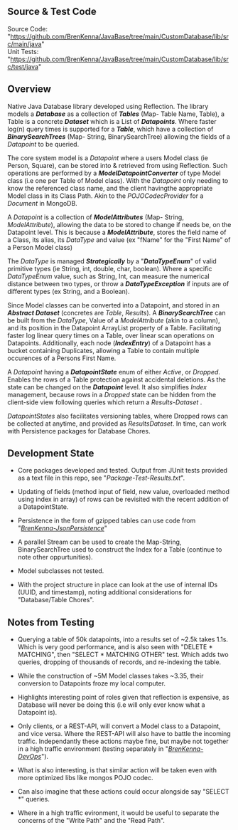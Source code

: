 ## Source & Test Code

Source Code: "https://github.com/BrenKenna/JavaBase/tree/main/CustomDatabase/lib/src/main/java"
<br>
Unit Tests: "https://github.com/BrenKenna/JavaBase/tree/main/CustomDatabase/lib/src/test/java"
<br>

## Overview

Native Java Database library developed using Reflection. The library models a ***Database*** as a collection of ***Tables*** (Map- Table Name, Table), a Table is a concrete ***Dataset*** which is a List of ***Datapoints***. Where faster log(n) query times is supported for a ***Table***, which have a collection of ***BinarySearchTrees*** (Map- String, BinarySearchTree) allowing the fields of a *Datapoint* to be queried.

The core system model is a *Datapoint* where a users Model class (ie Person, Square), can be stored into & retrieved from using Reflection. Such operations are performed by a ***ModelDatapointConverter*** of type Model class (i.e one per Table of Model class). With the *Datapoint* only needing to know the referenced class name, and the client havingthe appropriate Model class in its Class Path. Akin to the *POJOCodecProvider* for a *Document* in MongoDB.

A *Datapoint* is a collection of ***ModelAttributes*** (Map- String, *ModelAttribute*), allowing the data to be stored to change if needs be, on the Datapoint level. This is because a ***ModelAttribute***, stores the field name of a Class, its alias, its *DataType* and value (ex "fName" for the "First Name" of a Person Model class)

The *DataType* is managed ***Strategically*** by a "***DataTypeEnum***" of valid primitive types (ie String, int, double, char, boolean). Where a specific *DataTypeEnum* value, such as String, Int, can measure the numerical distance between two types, or throw a ***DataTypeException*** if inputs are of different types (ex String, and a Boolean).

Since Model classes can be converted into a Datapoint, and stored in an ***Abstract Dataset*** (concretes are *Table*, *Results*). A ***BinarySearchTree*** can be built from the *DataType*, Value of a *ModelAttribute* (akin to a column), and its position in the Datapoint ArrayList property of a Table. Facilitating faster log linear query times on a Table, over linear scan operations on Datapoints. Additionally, each node (***IndexEntry***) of a Datapoint has a bucket containing Duplicates, allowing a Table to contain multiple occurences of a Persons First Name.

A *Datapoint* having a ***DatapointState*** enum of either *Active*, or *Dropped*. Enables the rows of a Table protection against accidental deletions. As the state can be changed on the ***Datapoint*** level. It also simplifies *Index* management, because rows in a *Dropped* state can be hidden from the client-side view following queries which return a *Results-Dataset* .

*DatapointStates* also facilitates versioning tables, where Dropped rows can be collected at anytime, and provided as *ResultsDataset*. In time, can work with Persistence packages for Database Chores.
<br>

## Development State

- Core packages developed and tested. Output from JUnit tests provided as a text file in this repo, see "*Package-Test-Results.txt*".

- Updating of fields (method input of field, new value, overloaded method using index in array) of rows can be revisited with the recent addition of a DatapointState.

- Persistence in the form of gzipped tables can use code from "*[BrenKenna-JsonPersistence](https://github.com/BrenKenna/JsonPersistence)*"

- A parallel Stream can be used to create the Map-String, BinarySearchTree used to construct the Index for a Table (continue to note other oppurtunities).

- Model subclasses not tested.

- With the project structure in place can look at the use of internal IDs (UUID, and timestamp), noting additional considerations for "Database/Table Chores".


## Notes from Testing

- Querying a table of 50k datapoints, into a results set of ~2.5k takes 1.1s. Which is very good performance, and is also seen with "DELETE * MATCHING", then "SELECT * MATCHING OTHER" test. Which adds two queries, dropping of thousands of records, and re-indexing the table. 

- While the construction of ~5M Model classes takes ~3.35, their conversion to Datapoints froze my local computer.

- Highlights interesting point of roles given that reflection is expensive, as Database will never be doing this (i.e will only ever know what a Datapoint is). 

- Only clients, or a REST-API, will convert a Model class to a Datapoint, and vice versa. Where the REST-API will also have to battle the incoming traffic. Independantly these actions maybe fine, but maybe not together in a high traffic environment (testing separately in "*[BrenKenna-DevOps](https://github.com/BrenKenna/DevOps-CCT)*").

- What is also interesting, is that similar action will be taken even with more optimized libs like mongos POJO codec.

- Can also imagine that these actions could occur alongside say "SELECT *" queries.

- Where in a high traffic evironment, it would be useful to separate the concerns of the "Write Path" and the "Read Path".